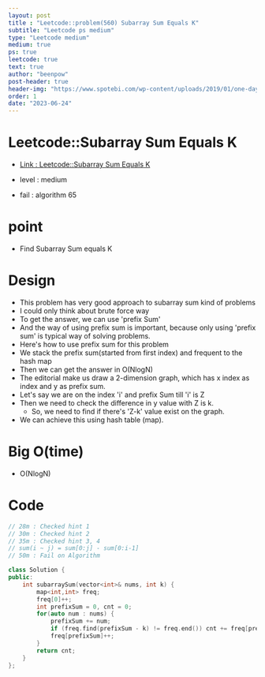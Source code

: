 ```yaml
---
layout: post
title : "Leetcode::problem(560) Subarray Sum Equals K"
subtitle: "Leetcode ps medium"
type: "Leetcode medium"
medium: true
ps: true
leetcode: true
text: true
author: "beenpow"
post-header: true
header-img: "https://www.spotebi.com/wp-content/uploads/2019/01/one-day-day-one-workout-motivation-spotebi.jpg"
order: 1
date: "2023-06-24"
---
```


# Leetcode::Subarray Sum Equals K
- [Link : Leetcode::Subarray Sum Equals K](https://leetcode.com/problems/subarray-sum-equals-k/description/?envType=study-plan-v2&envId=apple-spring-23-high-frequency)

- level : medium
- fail : algorithm 65

# point
- Find Subarray Sum equals K

# Design
- This problem has very good approach to subarray sum kind of problems
- I could only think about brute force way
- To get the answer, we can use 'prefix Sum'
- And the way of using prefix sum is important, because only using 'prefix sum' is typical way of solving problems.
- Here's how to use prefix sum for this problem
- We stack the prefix sum(started from first index) and frequent to the hash map
- Then we can get the answer in O(NlogN)
- The editorial make us draw a 2-dimension graph, which has x index as index and y as prefix sum.
- Let's say we are on the index 'i' and prefix Sum till 'i' is Z
- Then we need to check the difference in y value with Z is k.
  - So, we need to find if there's 'Z-k' value exist on the graph.
- We can achieve this using hash table (map).


# Big O(time)
- O(NlogN)

# Code

```cpp
// 28m : Checked hint 1
// 30m : Checked hint 2
// 35m : Checked hint 3, 4
// sum(i ~ j) = sum[0:j] - sum[0:i-1]
// 50m : Fail on Algorithm

class Solution {
public:
    int subarraySum(vector<int>& nums, int k) {
        map<int,int> freq;
        freq[0]++;
        int prefixSum = 0, cnt = 0;
        for(auto num : nums) {
            prefixSum += num;
            if (freq.find(prefixSum - k) != freq.end()) cnt += freq[prefixSum - k];
            freq[prefixSum]++;
        }
        return cnt;
    }
};
```

